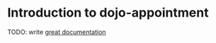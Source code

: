# Introduction to dojo-appointment

TODO: write [great documentation](http://jacobian.org/writing/what-to-write/)
